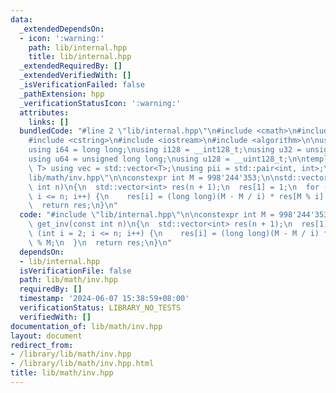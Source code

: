 ```yaml
---
data:
  _extendedDependsOn:
  - icon: ':warning:'
    path: lib/internal.hpp
    title: lib/internal.hpp
  _extendedRequiredBy: []
  _extendedVerifiedWith: []
  _isVerificationFailed: false
  _pathExtension: hpp
  _verificationStatusIcon: ':warning:'
  attributes:
    links: []
  bundledCode: "#line 2 \"lib/internal.hpp\"\n#include <cmath>\n#include <vector>\n\
    #include <cstring>\n#include <iostream>\n#include <algorithm>\n\nusing i32 = int;\n\
    using i64 = long long;\nusing i128 = __int128_t;\nusing u32 = unsigned int;\n\
    using u64 = unsigned long long;\nusing u128 = __uint128_t;\n\ntemplate<typename\
    \ T> using vec = std::vector<T>;\nusing pii = std::pair<int, int>;\n#line 2 \"\
    lib/math/inv.hpp\"\n\nconstexpr int M = 998'244'353;\n\nstd::vector<int> get_inv(const\
    \ int n)\n{\n  std::vector<int> res(n + 1);\n  res[1] = 1;\n  for (int i = 2;\
    \ i <= n; i++) {\n    res[i] = (long long)(M - M / i) * res[M % i] % M;\n  }\n\
    \  return res;\n}\n"
  code: "#include \"lib/internal.hpp\"\n\nconstexpr int M = 998'244'353;\n\nstd::vector<int>\
    \ get_inv(const int n)\n{\n  std::vector<int> res(n + 1);\n  res[1] = 1;\n  for\
    \ (int i = 2; i <= n; i++) {\n    res[i] = (long long)(M - M / i) * res[M % i]\
    \ % M;\n  }\n  return res;\n}\n"
  dependsOn:
  - lib/internal.hpp
  isVerificationFile: false
  path: lib/math/inv.hpp
  requiredBy: []
  timestamp: '2024-06-07 15:38:59+08:00'
  verificationStatus: LIBRARY_NO_TESTS
  verifiedWith: []
documentation_of: lib/math/inv.hpp
layout: document
redirect_from:
- /library/lib/math/inv.hpp
- /library/lib/math/inv.hpp.html
title: lib/math/inv.hpp
---
```

